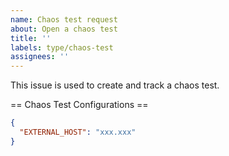 ```yaml
---
name: Chaos test request
about: Open a chaos test
title: ''
labels: type/chaos-test
assignees: ''
---
```


This issue is used to create and track a chaos test.

== Chaos Test Configurations ==
```json
{
  "EXTERNAL_HOST": "xxx.xxx"
}
```
